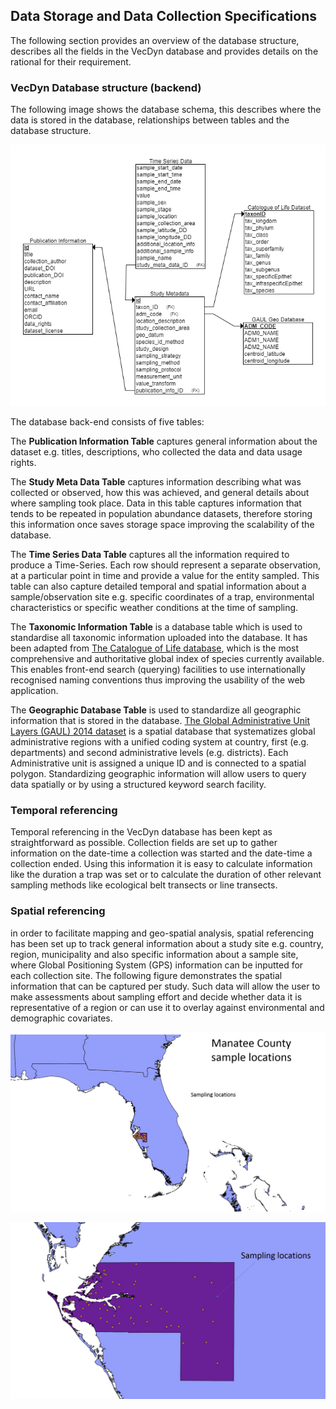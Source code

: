 Data Storage and Data Collection Specifications
------------------------------

The following section provides an overview of the database structure, describes all the fields in the VecDyn database and provides details on the rational for their requirement.

### VecDyn Database structure (backend)

The following image shows the database schema, this describes where the data is stored in the database, relationships between tables and the database structure.

![](images/erdplus-diagram.png)



The database back-end consists of five tables:

The **Publication Information Table**  captures general information about the dataset e.g. titles,  descriptions,  who collected the data and data usage rights.

The **Study Meta Data Table** captures information describing what was collected or observed, how this was achieved,  and general details about where sampling took place. Data in this table captures information that tends to be repeated in population abundance datasets, therefore storing this information once saves storage space improving the scalability of the database.

The **Time Series Data Table** captures all the information required to produce a Time-Series. Each row should represent a separate observation, at a particular point in time and provide a value for the entity sampled. This table can also capture detailed temporal and spatial information about a sample/observation site e.g. specific coordinates of a trap, environmental characteristics or specific weather conditions at the time of sampling.

The **Taxonomic Information Table**  is a database table which is used to standardise all  taxonomic information uploaded into the database. It has been adapted from [The Catalogue of Life database](http://www.catalogueoflife.org), which is the most comprehensive and authoritative global index of species currently available. This enables  front-end search (querying) facilities to use internationally recognised naming conventions thus improving the usability of the web application.

The **Geographic Database Table** is used to standardize all geographic information that is stored in the database. [The Global Administrative Unit Layers (GAUL) 2014 dataset](http://www.fao.org/geonetwork/srv/en/metadata.show?id=12691) is a spatial database that systematizes global administrative regions with a unified coding system at country, first (e.g. departments) and second administrative levels (e.g. districts). Each Administrative unit is assigned a unique ID and is connected to a spatial polygon. Standardizing  geographic information will allow users to query data spatially or by using a structured keyword search facility.


### Temporal referencing

Temporal referencing in the VecDyn database has been kept as straightforward as possible.
Collection fields are set up to gather information on the date-time a collection was started
and the date-time a collection ended.  Using this information it is easy to calculate information
like the duration a trap was set or to calculate the duration of other relevant sampling methods
like ecological belt transects or line transects.

### Spatial referencing

in order to facilitate mapping and geo-spatial analysis, spatial referencing has been set up to track general information about a study site e.g. country, region, municipality and also specific information about a sample site, where Global Positioning System (GPS) information can be inputted for each collection site. The following figure demonstrates the spatial information that can be captured per study. Such data will allow the user to make assessments about sampling effort and decide whether data it is representative of a region or can use it to overlay against environmental and demographic covariates.



![](images/sample-site-1.png)


![](images/sample-site-2.png)